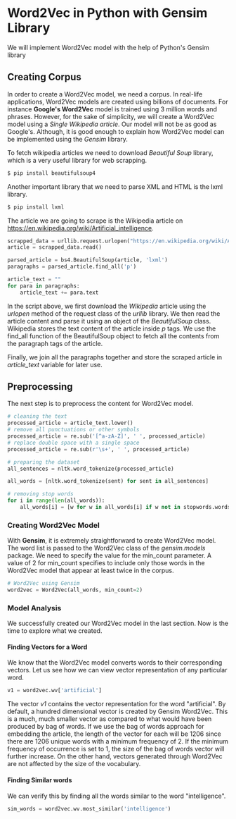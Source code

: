 # Word2Vec in Python with Gensim Library

We will implement Word2Vec model with the help of Python's Gensim library

## Creating Corpus
In order to create a Word2Vec model, we need a corpus. In real-life applications, Word2Vec models are created using 
billions of documents. For instance **Google's Word2Vec** model is trained using 3 million words and phrases. However, 
for the sake of simplicity, we will create a Word2Vec model using a _Single Wikipedia article_. Our model will not be as 
good as Google's. Although, it is good enough to explain how Word2Vec model can be implemented using the _Gensim_ library.

To fetch wikipedia articles we need to download _Beautiful Soup_ library, which is a very useful library for web scrapping.

```sh
$ pip install beautifulsoup4
```
Another important library that we need to parse XML and HTML is the lxml library.
```sh
$ pip install lxml
```

The article we are going to scrape is the Wikipedia article on <https://en.wikipedia.org/wiki/Artificial_intelligence>.

```python
scrapped_data = urllib.request.urlopen("https://en.wikipedia.org/wiki/Artificial_intelligence")
article = scrapped_data.read()

parsed_article = bs4.BeautifulSoup(article, 'lxml')
paragraphs = parsed_article.find_all('p')

article_text = ""
for para in paragraphs:
    article_text += para.text
```

In the script above, we first download the _Wikipedia_ article using the _urlopen_ method of the request class of the 
_urllib_ library. We then read the article content and parse it using an object of the _BeautifulSoup_ class. Wikipedia 
stores the text content of the article inside _p_ tags. We use the find_all function of the BeautifulSoup object to fetch 
all the contents from the paragraph tags of the article.

Finally, we join all the paragraphs together and store the scraped article in _article\_text_ variable for later use.

## Preprocessing
The next step is to preprocess the content for Word2Vec model. 

```python
# cleaning the text
processed_article = article_text.lower()
# remove all punctuations or other symbols
processed_article = re.sub('[^a-zA-Z]', ' ', processed_article)
# replace double space with a single space
processed_article = re.sub(r'\s+', ' ', processed_article)

# preparing the dataset
all_sentences = nltk.word_tokenize(processed_article)

all_words = [nltk.word_tokenize(sent) for sent in all_sentences]

# removing stop words
for i in range(len(all_words)):
    all_words[i] = [w for w in all_words[i] if w not in stopwords.words('english')]
```

### Creating Word2Vec Model
With **Gensim**, it is extremely straightforward to create Word2Vec model. The word list is passed to the Word2Vec class 
of the _gensim.models_ package. We need to specify the value for the min_count parameter. A value of 2 for min_count 
specifies to include only those words in the Word2Vec model that appear at least twice in the corpus.

```python
# Word2Vec using Gensim
word2vec = Word2Vec(all_words, min_count=2)
``` 

### Model Analysis
We successfully created our Word2Vec model in the last section. Now is the time to explore what we created.

#### Finding Vectors for a Word
We know that the Word2Vec model converts words to their corresponding vectors. Let us see how we can view vector 
representation of any particular word.

```python
v1 = word2vec.wv['artificial']
```

The vector _v1_ contains the vector representation for the word "artificial". By default, a hundred dimensional vector 
is created by Gensim Word2Vec. This is a much, much smaller vector as compared to what would have been produced by bag of 
words. If we use the bag of words approach for embedding the article, the length of the vector for each will be 1206 
since there are 1206 unique words with a minimum frequency of 2. If the minimum frequency of occurrence is set to 1, the 
size of the bag of words vector will further increase. On the other hand, vectors generated through Word2Vec are not 
affected by the size of the vocabulary.

#### Finding Similar words
We can verify this by finding all the words similar to the word "intelligence".

```python
sim_words = word2vec.wv.most_similar('intelligence')
```
